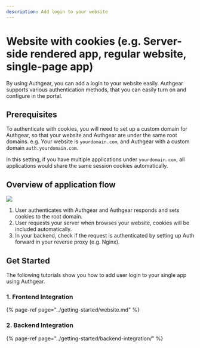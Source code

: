 ```yaml
---
description: Add login to your website
---
```


# Website with cookies \(e.g. Server-side rendered app, regular website, single-page app\)

By using Authgear, you can add a login to your website easily. Authgear supports various authentication methods, that you can easily turn on and configure in the portal.

## Prerequisites

To authenticate with cookies, you will need to set up a custom domain for Authgear, so that your website and Authgear are under the same root domains. e.g. Your website is `yourdomain.com`, and Authgear with a custom domain `auth.yourdomain.com`.

In this setting, if you have multiple applications under `yourdomain.com`, all applications would share the same session cookies automatically.

## Overview of application flow

![](https://mermaid.ink/img/eyJjb2RlIjoiZmxvd2NoYXJ0IFREXG4gICAgY2xpZW50W1VzZXIgQnJvd2VyXVxuICAgIGF1dGhnZWFyW0F1dGhnZWFyXVxuICAgIGFwcFtZb3VyIFdlYiBTZXJ2ZXJdXG4gICAgXG4gICAgY2xpZW50IC0tPiB8MS4gVXNlciBhdXRoZW5jaWF0ZSA8YnIvPiB3aXRoIEF1dGhnZWFyfCBhdXRoZ2VhclxuICAgIGNsaWVudCAtLT4gfDIuIFJlcXVlc3QgeW91ciBhcHBsaWNhdGlvbiBzZXJ2ZXJ8IGFwcFxuICAgIGFwcCAtLT4gfDMuIFJldmVyc2UgcHJveHkgZGVsZWdhdGVzIDxici8-IGF1dGhlbnRpY2F0aW9uIHRvIEF1dGhnZWFyIHJlc29sdmVyICB8IGF1dGhnZWFyXG4iLCJtZXJtYWlkIjp7InRoZW1lIjoiZGVmYXVsdCJ9LCJ1cGRhdGVFZGl0b3IiOmZhbHNlfQ)

1. User authenticates with Authgear and Authgear responds and sets cookies to the root domain.
2. User requests your server when browses your website, cookies will be included automatically.
3. In your backend, check if the request is authenticated by setting up Auth forward in your reverse proxy \(e.g. Nginx\).

## Get Started

The following tutorials show you how to add user login to your single app using Authgear.

### 1. Frontend Integration

{% page-ref page="../getting-started/website.md" %}

### 2. Backend Integration

{% page-ref page="../getting-started/backend-integration/" %}

